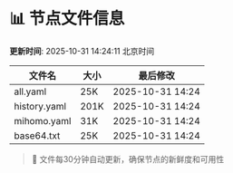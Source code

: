 # 📊 节点文件信息

**更新时间**: 2025-10-31 14:24:11 北京时间

| 文件名 | 大小 | 最后修改 |
|--------|------|----------|
| all.yaml | 25K | 2025-10-31 14:24 |
| history.yaml | 201K | 2025-10-31 14:24 |
| mihomo.yaml | 31K | 2025-10-31 14:24 |
| base64.txt | 25K | 2025-10-31 14:24 |

> 🔄 文件每30分钟自动更新，确保节点的新鲜度和可用性
